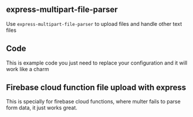 
## express-multipart-file-parser 

Use `express-multipart-file-parser` to upload files and handle other text files 

## Code

This is example code you just need to replace your configuration and it will work
like a charm

## Firebase cloud function file upload with express

This is specially for firebase cloud functions, where multer fails to parse form 
data, it just works great.

